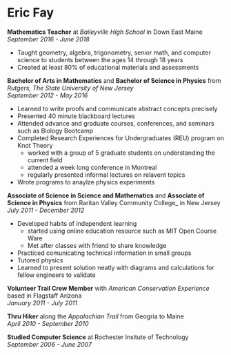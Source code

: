 # Eric Fay

**Mathematics Teacher** at _Baileyville High School_ in Down East Maine   
*September 2016 - June 2018*  
   + Taught geometry, algebra, trigonometry, senior math, and computer science to students between the ages 14 through 18 years
   + Created at least 80% of educational materials and assessments


**Bachelor of Arts in Mathematics** and **Bachelor of Science in Physics** from _Rutgers, The State University of New Jersey_  
*September 2012 - May 2016*
   + Learned to write proofs and communicate abstract concepts precisely
   + Presented 40 minute blackboard lectures 
   + Attended advance and graduate courses, conferences, and seminars such as Biology Bootcamp 
   + Completed Research Experiences for Undergraduates (REU) program on Knot Theory
     + worked with a group of 5 graduate students on understanding the current field
     + attended a week long conference in Montreal
     + regularly presented informal lectures on relavent topics
   + Wrote programs to anaylze physics experiments


**Associate of Science in Science and Mathematics** and **Associate of Science in Physics** from Raritan Valley Community College_ in New Jersey  
*July 2011 - December 2012*
   + Developed habits of independent learning  
     + started using online education resource such as MIT Open Course Ware
     + Met after classes with friend to share knowledge
   + Practiced comunicating technical information in small groups
   + Tutored physics
   + Learned to present solution neatly with diagrams and calculations for fellow engineers to validate

**Volunteer Trail Crew Member** with _American Conservation Experience_ based in Flagstaff Arizona  
*January 2011 - July 2011*

**Thru Hiker** along the _Appalachian Trail_ from Geogria to Maine  
*April 2010 - September 2010*

**Studied Computer Science** at Rochester Insitute of Technology  
*September 2006 - June 2007*
